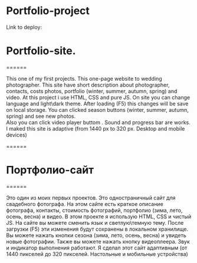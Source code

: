# Portfolio-project 
Link to deploy: 

# Portfolio-site.
======

This one of my first projects. This one-page website to wedding photographer. 
This site have short description about photographer, contacts, costs photos, portfolio (winter, summer, autumn, spring) and video.
At this project i use HTML, CSS and pure JS. 
On site you can change language and light\dark theme. After loading (F5) this changes will be save on local storage.
You can clicked season buttons (winter, summer, autumn, spring) and see new photos.  
Also you can click video player buttom . Sound and progress bar are works.
I maked this site is adaptive (from 1440 px to 320 px. Desktop and mobile devices) 

======

# Портфолио-сайт
======

Это один из моих первых проектов. Это одностраничный сайт для свадебного фотографа. На этом сайте есть краткое описание фотографа, контакты, стоимость фотографий, портфолио (зима, лето, осень, весна) и видео.
В этом проекте я использую HTML, CSS и чистый JS.
На сайте вы можете сменить язык и светлую\темную тему. После загрузки (F5) эти изменения будут сохранены в локальном хранилище.
Вы можете нажать кнопки сезона (зима, лето, осень, весна) и увидеть новые фотографии.
Также вы можете нажать кнопку видеоплеера. Звук и индикатор выполнения работают.
Я сделал этот сайт адаптивным (от 1440 пикселей до 320 пикселей. Настольные и мобильные устройства)

